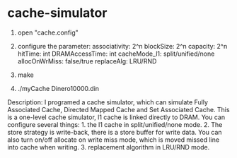 # cache-simulator
1. open "cache.config"

2. configure the parameter:
associativity: 2^n
blockSize: 2^n
capacity: 2^n
hitTime: int
DRAMAccessTime: int
cacheMode_l1: split/unified/none
allocOnWrMiss: false/true
replaceAlg: LRU/RND

3. make

4. ./myCache Dinero10000.din



Description: I programed a cache simulator, which can simulate Fully Associated Cache, Directed Mapped Cache and Set Associated Cache. This is a one-level cache simulator, l1 cache is linked directly to DRAM. You can configure several things: 1. the l1 cache in split/unified/none mode. 2. The store strategy is write-back, there is a store buffer for write data. You can also turn on/off allocate on write miss mode, which is moved missed line into cache when writing. 3. replacement algorithm in LRU/RND mode.